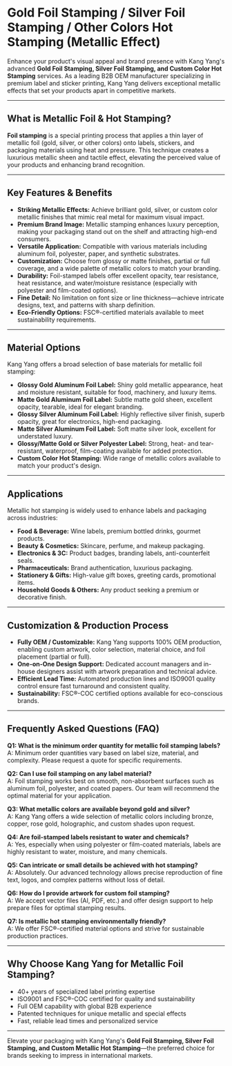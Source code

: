# Gold Foil Stamping / Silver Foil Stamping / Other Colors Hot Stamping (Metallic Effect)

Enhance your product's visual appeal and brand presence with Kang Yang's advanced **Gold Foil Stamping, Silver Foil Stamping, and Custom Color Hot Stamping** services. As a leading B2B OEM manufacturer specializing in premium label and sticker printing, Kang Yang delivers exceptional metallic effects that set your products apart in competitive markets.

---

## What is Metallic Foil & Hot Stamping?

**Foil stamping** is a special printing process that applies a thin layer of metallic foil (gold, silver, or other colors) onto labels, stickers, and packaging materials using heat and pressure. This technique creates a luxurious metallic sheen and tactile effect, elevating the perceived value of your products and enhancing brand recognition.

---

## Key Features & Benefits

- **Striking Metallic Effects:** Achieve brilliant gold, silver, or custom color metallic finishes that mimic real metal for maximum visual impact.
- **Premium Brand Image:** Metallic stamping enhances luxury perception, making your packaging stand out on the shelf and attracting high-end consumers.
- **Versatile Application:** Compatible with various materials including aluminum foil, polyester, paper, and synthetic substrates.
- **Customization:** Choose from glossy or matte finishes, partial or full coverage, and a wide palette of metallic colors to match your branding.
- **Durability:** Foil-stamped labels offer excellent opacity, tear resistance, heat resistance, and water/moisture resistance (especially with polyester and film-coated options).
- **Fine Detail:** No limitation on font size or line thickness—achieve intricate designs, text, and patterns with sharp definition.
- **Eco-Friendly Options:** FSC®-certified materials available to meet sustainability requirements.

---

## Material Options

Kang Yang offers a broad selection of base materials for metallic foil stamping:

- **Glossy Gold Aluminum Foil Label:** Shiny gold metallic appearance, heat and moisture resistant, suitable for food, machinery, and luxury items.
- **Matte Gold Aluminum Foil Label:** Subtle matte gold sheen, excellent opacity, tearable, ideal for elegant branding.
- **Glossy Silver Aluminum Foil Label:** Highly reflective silver finish, superb opacity, great for electronics, high-end packaging.
- **Matte Silver Aluminum Foil Label:** Soft matte silver look, excellent for understated luxury.
- **Glossy/Matte Gold or Silver Polyester Label:** Strong, heat- and tear-resistant, waterproof, film-coating available for added protection.
- **Custom Color Hot Stamping:** Wide range of metallic colors available to match your product's design.

---

## Applications

Metallic hot stamping is widely used to enhance labels and packaging across industries:

- **Food & Beverage:** Wine labels, premium bottled drinks, gourmet products.
- **Beauty & Cosmetics:** Skincare, perfume, and makeup packaging.
- **Electronics & 3C:** Product badges, branding labels, anti-counterfeit seals.
- **Pharmaceuticals:** Brand authentication, luxurious packaging.
- **Stationery & Gifts:** High-value gift boxes, greeting cards, promotional items.
- **Household Goods & Others:** Any product seeking a premium or decorative finish.

---

## Customization & Production Process

- **Fully OEM / Customizable:** Kang Yang supports 100% OEM production, enabling custom artwork, color selection, material choice, and foil placement (partial or full).
- **One-on-One Design Support:** Dedicated account managers and in-house designers assist with artwork preparation and technical advice.
- **Efficient Lead Time:** Automated production lines and ISO9001 quality control ensure fast turnaround and consistent quality.
- **Sustainability:** FSC®-COC certified options available for eco-conscious brands.

---

## Frequently Asked Questions (FAQ)

**Q1: What is the minimum order quantity for metallic foil stamping labels?**  
A: Minimum order quantities vary based on label size, material, and complexity. Please request a quote for specific requirements.

**Q2: Can I use foil stamping on any label material?**  
A: Foil stamping works best on smooth, non-absorbent surfaces such as aluminum foil, polyester, and coated papers. Our team will recommend the optimal material for your application.

**Q3: What metallic colors are available beyond gold and silver?**  
A: Kang Yang offers a wide selection of metallic colors including bronze, copper, rose gold, holographic, and custom shades upon request.

**Q4: Are foil-stamped labels resistant to water and chemicals?**  
A: Yes, especially when using polyester or film-coated materials, labels are highly resistant to water, moisture, and many chemicals.

**Q5: Can intricate or small details be achieved with hot stamping?**  
A: Absolutely. Our advanced technology allows precise reproduction of fine text, logos, and complex patterns without loss of detail.

**Q6: How do I provide artwork for custom foil stamping?**  
A: We accept vector files (AI, PDF, etc.) and offer design support to help prepare files for optimal stamping results.

**Q7: Is metallic hot stamping environmentally friendly?**  
A: We offer FSC®-certified material options and strive for sustainable production practices.

---

## Why Choose Kang Yang for Metallic Foil Stamping?

- 40+ years of specialized label printing expertise
- ISO9001 and FSC®-COC certified for quality and sustainability
- Full OEM capability with global B2B experience
- Patented techniques for unique metallic and special effects
- Fast, reliable lead times and personalized service

---

Elevate your packaging with Kang Yang's **Gold Foil Stamping, Silver Foil Stamping, and Custom Metallic Hot Stamping**—the preferred choice for brands seeking to impress in international markets.